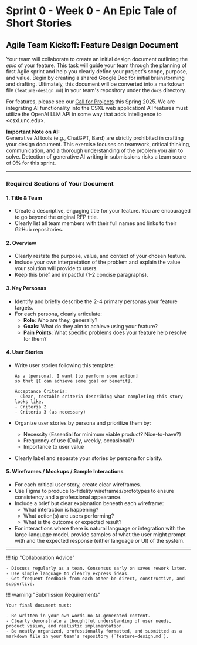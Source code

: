 # Sprint 0 - Week 0 - An Epic Tale of Short Stories

## Agile Team Kickoff: Feature Design Document

Your team will collaborate to create an initial design document outlining the _epic_ of your feature. This task will guide your team through the planning of first Agile sprint and help you clearly define your project's scope, purpose, and value. Begin by creating a shared Google Doc for initial brainstorming and drafting. Ultimately, this document will be converted into a markdown file (`feature-design.md`) in your team's repository under the `docs` directory.

For features, please see our [Call for Projects](./sp00-cfp.md) this Spring 2025. We are integrating AI functionality into the CSXL web application! All features must utilize the OpenAI LLM API in some way that adds intelligence to <csxl.unc.edu>.

**Important Note on AI:**  
Generative AI tools (e.g., ChatGPT, Bard) are strictly prohibited in crafting your design document. This exercise focuses on teamwork, critical thinking, communication, and a thorough understanding of the problem you aim to solve. Detection of generative AI writing in submissions risks a team score of 0% for this sprint.

---

### Required Sections of Your Document

#### 1. Title & Team
- Create a descriptive, engaging title for your feature. You are encouraged to go beyond the original RFP title.
- Clearly list all team members with their full names and links to their GitHub repositories.

#### 2. Overview
- Clearly restate the purpose, value, and context of your chosen feature.
- Include your own interpretation of the problem and explain the value your solution will provide to users.
- Keep this brief and impactful (1-2 concise paragraphs).

#### 3. Key Personas
- Identify and briefly describe the 2-4 primary personas your feature targets.
- For each persona, clearly articulate:
    - **Role**: Who are they, generally?
    - **Goals**: What do they aim to achieve using your feature?
    - **Pain Points**: What specific problems does your feature help resolve for them?

#### 4. User Stories
- Write user stories following this template:
  
  ```
  As a [persona], I want [to perform some action] 
  so that [I can achieve some goal or benefit].

  Acceptance Criteria:
  - Clear, testable criteria describing what completing this story looks like.
  - Criteria 2
  - Criteria 3 (as necessary)
  ```

- Organize user stories by persona and prioritize them by:
    - Necessity (Essential for minimum viable product? Nice-to-have?)
    - Frequency of use (Daily, weekly, occasional?)
    - Importance to user value
- Clearly label and separate your stories by persona for clarity.

#### 5. Wireframes / Mockups / Sample Interactions
- For each critical user story, create clear wireframes.
- Use Figma to produce lo-fidelity wireframes/prototypes to ensure consistency and a professional appearance.
- Include a brief but clear explanation beneath each wireframe:
    - What interaction is happening?
    - What action(s) are users performing?
    - What is the outcome or expected result?
- For interactions where there is natural language or integration with the large-language model, provide samples of what the user might prompt with and the expected response (either language or UI) of the system.

---

!!! tip "Collaboration Advice"

    - Discuss regularly as a team. Consensus early on saves rework later.
    - Use simple language to clearly express ideas.
    - Get frequent feedback from each other—be direct, constructive, and supportive.

!!! warning "Submission Requirements"

    Your final document must:

    - Be written in your own words—no AI-generated content.
    - Clearly demonstrate a thoughtful understanding of user needs, product vision, and realistic implementation.
    - Be neatly organized, professionally formatted, and submitted as a markdown file in your team's repository (`feature-design.md`).
